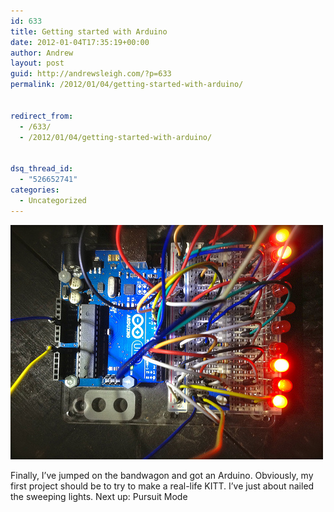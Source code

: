 ```yaml
---
id: 633
title: Getting started with Arduino
date: 2012-01-04T17:35:19+00:00
author: Andrew
layout: post
guid: http://andrewsleigh.com/?p=633
permalink: /2012/01/04/getting-started-with-arduino/


redirect_from:
  - /633/
  - /2012/01/04/getting-started-with-arduino/


dsq_thread_id:
  - "526652741"
categories:
  - Uncategorized
---
```

[<img class="border autopost" src="/assets/flickr/6635851771_d2687ea9e6.jpg?zz=1" alt="Getting started with Arduino" />](http://www.flickr.com/photos/andrewsleigh/6635851771/)

Finally, I&#8217;ve jumped on the bandwagon and got an Arduino. Obviously, my first project should be to try to make a real-life KITT. I&#8217;ve just about nailed the sweeping lights. Next up: Pursuit Mode